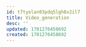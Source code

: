 ```yaml
---
id: t7tyolan03pdq5lgh8v2il7
title: Video_generation
desc: ''
updated: 1701276458692
created: 1701276458692
---
```

